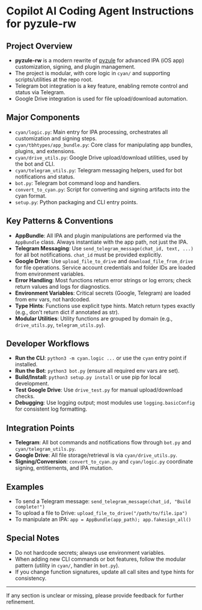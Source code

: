 # Copilot AI Coding Agent Instructions for pyzule-rw

## Project Overview
- **pyzule-rw** is a modern rewrite of [pyzule](https://github.com/asdfzxcvbn/pyzule) for advanced IPA (iOS app) customization, signing, and plugin management.
- The project is modular, with core logic in `cyan/` and supporting scripts/utilities at the repo root.
- Telegram bot integration is a key feature, enabling remote control and status via Telegram.
- Google Drive integration is used for file upload/download automation.

## Major Components
- `cyan/logic.py`: Main entry for IPA processing, orchestrates all customization and signing steps.
- `cyan/tbhtypes/app_bundle.py`: Core class for manipulating app bundles, plugins, and extensions.
- `cyan/drive_utils.py`: Google Drive upload/download utilities, used by the bot and CLI.
- `cyan/telegram_utils.py`: Telegram messaging helpers, used for bot notifications and status.
- `bot.py`: Telegram bot command loop and handlers.
- `convert_to_cyan.py`: Script for converting and signing artifacts into the cyan format.
- `setup.py`: Python packaging and CLI entry points.

## Key Patterns & Conventions
- **AppBundle**: All IPA and plugin manipulations are performed via the `AppBundle` class. Always instantiate with the app path, not just the IPA.
- **Telegram Messaging**: Use `send_telegram_message(chat_id, text, ...)` for all bot notifications. `chat_id` must be provided explicitly.
- **Google Drive**: Use `upload_file_to_drive` and `download_file_from_drive` for file operations. Service account credentials and folder IDs are loaded from environment variables.
- **Error Handling**: Most functions return error strings or log errors; check return values and logs for diagnostics.
- **Environment Variables**: Critical secrets (Google, Telegram) are loaded from env vars, not hardcoded.
- **Type Hints**: Functions use explicit type hints. Match return types exactly (e.g., don't return dict if annotated as str).
- **Modular Utilities**: Utility functions are grouped by domain (e.g., `drive_utils.py`, `telegram_utils.py`).

## Developer Workflows
- **Run the CLI**: `python3 -m cyan.logic ...` or use the `cyan` entry point if installed.
- **Run the Bot**: `python3 bot.py` (ensure all required env vars are set).
- **Build/Install**: `python3 setup.py install` or use pip for local development.
- **Test Google Drive**: Use `drive_test.py` for manual upload/download checks.
- **Debugging**: Use logging output; most modules use `logging.basicConfig` for consistent log formatting.

## Integration Points
- **Telegram**: All bot commands and notifications flow through `bot.py` and `cyan/telegram_utils.py`.
- **Google Drive**: All file storage/retrieval is via `cyan/drive_utils.py`.
- **Signing/Conversion**: `convert_to_cyan.py` and `cyan/logic.py` coordinate signing, entitlements, and IPA mutation.

## Examples
- To send a Telegram message: `send_telegram_message(chat_id, "Build complete!")`
- To upload a file to Drive: `upload_file_to_drive("/path/to/file.ipa")`
- To manipulate an IPA: `app = AppBundle(app_path); app.fakesign_all()`

## Special Notes
- Do not hardcode secrets; always use environment variables.
- When adding new CLI commands or bot features, follow the modular pattern (utility in `cyan/`, handler in `bot.py`).
- If you change function signatures, update all call sites and type hints for consistency.

---

If any section is unclear or missing, please provide feedback for further refinement.
